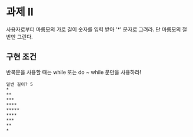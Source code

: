 # 과제 II
사용자로부터 마름모의 가로 길이 숫자를 입력 받아 '*' 문자로 그려라. 단 마름모의 절반만 그린다.

## 구현 조건
반복문을 사용할 때는 while 또는 do ~ while 문만을 사용하라!

```
밑변 길이? 5
*
**
***
****
*****
****
***
**
*
```